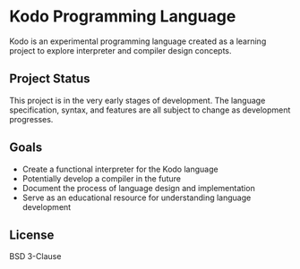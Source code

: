 # Kodo Programming Language

Kodo is an experimental programming language created as a learning project to explore interpreter and compiler design concepts.

## Project Status

This project is in the very early stages of development. The language specification, syntax, and features are all subject to change as development progresses.

## Goals

- Create a functional interpreter for the Kodo language
- Potentially develop a compiler in the future
- Document the process of language design and implementation
- Serve as an educational resource for understanding language development

## License

BSD 3-Clause
